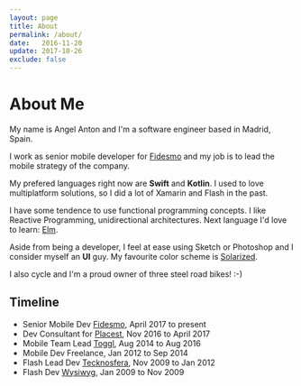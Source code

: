 ```yaml
---
layout: page
title: About
permalink: /about/
date:   2016-11-20
update: 2017-10-26
exclude: false
---
```


# About Me

My name is Angel Anton and I'm a software engineer based in Madrid, Spain.

I work as senior mobile developer for [Fidesmo][Fidesmo] and my job is to lead the mobile strategy of the company.

My prefered languages right now are **Swift** and **Kotlin**. I used to love multiplatform solutions, so I did a lot of Xamarin and Flash in the past.

I have some tendence to use functional programming concepts. I like Reactive Programming, unidirectional architectures. Next language I'd love to learn: [Elm](http://elm-lang.org/).

Aside from being a developer, I feel at ease using Sketch or Photoshop and I consider myself an **UI** guy. My favourite color scheme is [Solarized][Solarized].

I also cycle and I'm a proud owner of three steel road bikes! :-)

<h2 id="timeline">Timeline</h2>

* Senior Mobile Dev [Fidesmo][Fidesmo], <time>April 2017 to present</time>
* Dev Consultant for [Placest][Placest], <time>Nov 2016 to April 2017</time>
* Mobile Team Lead [Toggl][Toggl], <time>Aug 2014 to Aug 2016</time>
* Mobile Dev Freelance, <time>Jan 2012 to Sep 2014</time>
* Flash Lead Dev [Tecknosfera][Tecknosfera], <time>Nov 2009 to Jan 2012</time>
* Flash Dev [Wysiwyg][Wysiwyg], <time>Jan 2009 to Nov 2009</time>

[Fidesmo]:    https://www.fidesmo.com
[Placest]: http://www.placest.com
[Toggl]:   http://www.toggl.com
[Tecknosfera]:   http://www.tecknosfera.com
[Wysiwyg]: http://www.wysiwyg.es/home.html
[Solarized]: http://www.wysiwyg.es/home.html